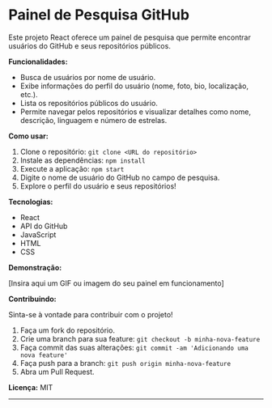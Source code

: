 # Painel de Pesquisa GitHub

Este projeto React oferece um painel de pesquisa que permite encontrar usuários do GitHub e seus repositórios públicos.

**Funcionalidades:**

* Busca de usuários por nome de usuário.
* Exibe informações do perfil do usuário (nome, foto, bio, localização, etc.).
* Lista os repositórios públicos do usuário.
* Permite navegar pelos repositórios e visualizar detalhes como nome, descrição, linguagem e número de estrelas.

**Como usar:**

1. Clone o repositório: `git clone <URL do repositório>`
2. Instale as dependências: `npm install`
3. Execute a aplicação: `npm start`
4. Digite o nome de usuário do GitHub no campo de pesquisa.
5. Explore o perfil do usuário e seus repositórios!

**Tecnologias:**

* React
* API do GitHub
* JavaScript
* HTML
* CSS

**Demonstração:**

[Insira aqui um GIF ou imagem do seu painel em funcionamento]

**Contribuindo:**

Sinta-se à vontade para contribuir com o projeto!

1. Faça um fork do repositório.
2. Crie uma branch para sua feature: `git checkout -b minha-nova-feature`
3. Faça commit das suas alterações: `git commit -am 'Adicionando uma nova feature'`
4. Faça push para a branch: `git push origin minha-nova-feature`
5. Abra um Pull Request.

**Licença:** MIT

---